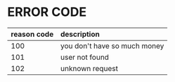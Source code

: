 ERROR CODE
===========

| reason code | description |
| :----       | :----       |          
| 100         | you don't have so much money |
| 101         | user not found |
| 102         | unknown request |
